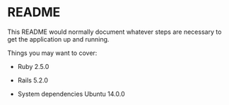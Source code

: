 # README

This README would normally document whatever steps are necessary to get the
application up and running.

Things you may want to cover:

* Ruby 2.5.0

* Rails 5.2.0

* System dependencies Ubuntu 14.0.0

